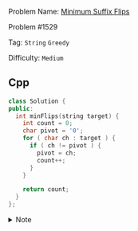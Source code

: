 Problem Name: [Minimum Suffix Flips](https://leetcode.com/problems/minimum-suffix-flips/description/)

Problem #1529

Tag: `String` `Greedy`

Difficulty: `Medium`

## Cpp

```cpp
class Solution {
public:
  int minFlips(string target) {
    int count = 0;
    char pivot = '0';
    for ( char ch : target ) {
      if ( ch != pivot ) {
        pivot = ch;
        count++;
      }
    }

    return count;
  }
};
```

<details>
  <summary>Note</summary>
  <li>Track mismatch & increase <code>count</code></li>
</details>
